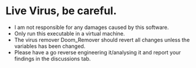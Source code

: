 # Live Virus, be careful.
- I am not responsible for any damages caused by this software.
- Only run this executable in a virtual machine.
- The virus remover Doom_Remover should revert all changes unless the variables has been changed.
- Please have a go reverse engineering it/analysing it and report your findings in the discussions tab.
